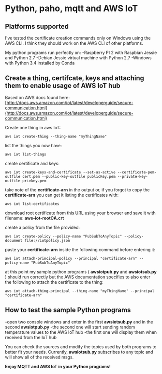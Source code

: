 # Python, paho, mqtt and AWS IoT

## Platforms supported

I've tested the certificate creation commands only on Windows using the AWS CLI. I think they should work on the AWS CLI of other platforms.

My python programs run perfectly on:
-Raspberry PI 2 with Raspbian Jessie and Python 2.7
-Debian Jessie virtual machine with Python 2.7
-Windows with Python 3.4 installed by Conda

## Create a thing, certifcate, keys and attaching them to enable usage of AWS IoT hub

Based on AWS docs found here: [http://docs.aws.amazon.com/iot/latest/developerguide/secure-communication.html](http://docs.aws.amazon.com/iot/latest/developerguide/secure-communication.html)

Create one thing in aws IoT:
```
aws iot create-thing --thing-name "myThingName"
```
list the things you now have:
```
aws iot list-things
```
create certificate and keys:
```
aws iot create-keys-and-certificate --set-as-active --certificate-pem-outfile cert.pem --public-key-outfile publicKey.pem --private-key-outfile privkey.pem
```
take note of the **certificate-arn** in the output or, if you forgot to copy the **certificate-arn** you can get it listing the certificates with:
```
aws iot list-certificates
```
download root certificate from [this URL](https://www.symantec.com/content/en/us/enterprise/verisign/roots/VeriSign-Class%203-Public-Primary-Certification-Authority-G5.pem) using your browser and save it with filename: **aws-iot-rootCA.crt**

create a policy from the file provided:
```
aws iot create-policy --policy-name "PubSubToAnyTopic" --policy-document file://iotpolicy.json
```
paste your **certificate-arn** inside the following command before entering it:
```
aws iot attach-principal-policy --principal "certificate-arn" --policy-name "PubSubToAnyTopic"
```
at this point my sample python programs ( **awsiotpub.py**  and  **awsiotsub.py** ) should run correctly but the AWS documentation specifies to also enter the following to attach the certificate to the thing:
```
aws iot attach-thing-principal --thing-name "myThingName" --principal "certificate-arn"
```
## How to test the sample Python programs

-open two console windows and enter in the first **awsiotsub.py** and in the second **awsiotpub.py**
-the second one will start sending random temperature values to the AWS IoT hub
-the first one will display them when received from the IoT hub

You can check the sources and modify the topics used by both programs to better fit your needs.
Currently, **awsiotsub.py** subscribes to any topic and will show all of the received msgs.

**Enjoy MQTT and AWS IoT in your Python programs!**
